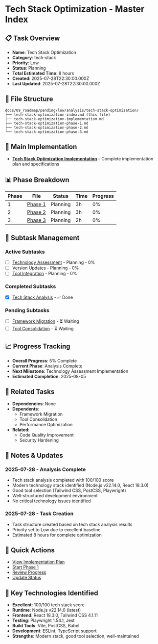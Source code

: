 # Tech Stack Optimization - Master Index

## 📋 Task Overview
- **Name**: Tech Stack Optimization
- **Category**: tech-stack
- **Priority**: Low
- **Status**: Planning
- **Total Estimated Time**: 8 hours
- **Created**: 2025-07-28T22:30:00.000Z
- **Last Updated**: 2025-07-28T22:30:00.000Z

## 📁 File Structure
```
docs/09_roadmap/pending/low/analysis/tech-stack-optimization/
├── tech-stack-optimization-index.md (this file)
├── tech-stack-optimization-implementation.md
├── tech-stack-optimization-phase-1.md
├── tech-stack-optimization-phase-2.md
└── tech-stack-optimization-phase-3.md
```

## 🎯 Main Implementation
- **[Tech Stack Optimization Implementation](./tech-stack-optimization-implementation.md)** - Complete implementation plan and specifications

## 📊 Phase Breakdown
| Phase | File | Status | Time | Progress |
|-------|------|--------|------|----------|
| 1 | [Phase 1](./tech-stack-optimization-phase-1.md) | Planning | 3h | 0% |
| 2 | [Phase 2](./tech-stack-optimization-phase-2.md) | Planning | 3h | 0% |
| 3 | [Phase 3](./tech-stack-optimization-phase-3.md) | Planning | 2h | 0% |

## 🔄 Subtask Management
### Active Subtasks
- [ ] [Technology Assessment](./tech-stack-optimization-phase-1.md) - Planning - 0%
- [ ] [Version Updates](./tech-stack-optimization-phase-2.md) - Planning - 0%
- [ ] [Tool Integration](./tech-stack-optimization-phase-3.md) - Planning - 0%

### Completed Subtasks
- [x] [Tech Stack Analysis](./tech-stack-optimization-implementation.md) - ✅ Done

### Pending Subtasks
- [ ] [Framework Migration](./framework-migration.md) - ⏳ Waiting
- [ ] [Tool Consolidation](./tool-consolidation.md) - ⏳ Waiting

## 📈 Progress Tracking
- **Overall Progress**: 5% Complete
- **Current Phase**: Analysis Complete
- **Next Milestone**: Technology Assessment Implementation
- **Estimated Completion**: 2025-08-05

## 🔗 Related Tasks
- **Dependencies**: None
- **Dependents**: 
  - Framework Migration
  - Tool Consolidation
  - Performance Optimization
- **Related**: 
  - Code Quality Improvement
  - Security Hardening

## 📝 Notes & Updates
### 2025-07-28 - Analysis Complete
- Tech stack analysis completed with 100/100 score
- Modern technology stack identified (Node.js v22.14.0, React 18.3.0)
- Good tool selection (Tailwind CSS, PostCSS, Playwright)
- Well-structured development environment
- No critical technology issues identified

### 2025-07-28 - Task Creation
- Task structure created based on tech stack analysis results
- Priority set to Low due to excellent baseline
- Estimated 8 hours for complete optimization

## 🚀 Quick Actions
- [View Implementation Plan](./tech-stack-optimization-implementation.md)
- [Start Phase 1](./tech-stack-optimization-phase-1.md)
- [Review Progress](#progress-tracking)
- [Update Status](#notes--updates)

## 🎯 Key Technologies Identified
- **Excellent**: 100/100 tech stack score
- **Runtime**: Node.js v22.14.0 (latest)
- **Frontend**: React 18.3.0, Tailwind CSS 4.1.11
- **Testing**: Playwright 1.54.1, Jest
- **Build Tools**: Vite, PostCSS, Babel
- **Development**: ESLint, TypeScript support
- **Strengths**: Modern stack, good tool selection, well-maintained 